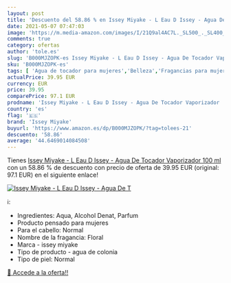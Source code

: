 ```yaml
---
layout: post
title: 'Descuento del 58.86 % en Issey Miyake - L Eau D Issey - Agua De T'
date: 2021-05-07 07:47:03
image: 'https://m.media-amazon.com/images/I/21Q9al4AC7L._SL500_._SL400_.jpg'
comments: true
category: ofertas
author: 'tole.es'
slug: 'B000MJZOPK-es Issey Miyake - L Eau D Issey - Agua De Tocador Vaporizador...'
sku: 'B000MJZOPK-es'
tags: [ 'Agua de tocador para mujeres','Belleza','Fragancias para mujeres','Perfumes y fragancias','agua','de','issey miyake','tocador', ]
actualPrice: 39.95 EUR
currency: EUR
price: 39.95
comparePrice: 97.1 EUR
prodname: 'Issey Miyake - L Eau D Issey - Agua De Tocador Vaporizador  100 ml'
country: 'es'
flag: '🇪🇸'
brand: 'Issey Miyake'
buyurl: 'https://www.amazon.es/dp/B000MJZOPK/?tag=tolees-21'
descuento: '58.86'
average: '44.6469014084508'
---
```


Tienes [Issey Miyake - L Eau D Issey - Agua De Tocador Vaporizador  100 ml](https://www.amazon.es/dp/B000MJZOPK/?tag=tolees-21) con un 58.86 % de descuento con precio de oferta de 39.95 EUR (original: 97.1 EUR) en el siguiente enlace!

[![Issey Miyake - L Eau D Issey - Agua De T](https://m.media-amazon.com/images/I/21Q9al4AC7L._SL500_._SL400_.jpg)](https://www.amazon.es/dp/B000MJZOPK/?tag=tolees-21)

ℹ️:

- Ingredientes: Aqua, Alcohol Denat, Parfum
- Producto pensado para mujeres
- Para el cabello: Normal
- Nombre de la fragancia: Floral
- Marca - issey miyake
- Tipo de producto - agua de colonia
- Tipo de piel: Normal

[🛒 Accede a la oferta!!](https://www.amazon.es/dp/B000MJZOPK/?tag=tolees-21)
